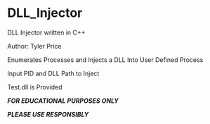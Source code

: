 # DLL_Injector
DLL Injector written in C++

Author: Tyler Price

Enumerates Processes and Injects a DLL Into User Defined Process

Input PID and DLL Path to Inject

Test.dll is Provided

***FOR EDUCATIONAL PURPOSES ONLY***

***PLEASE USE RESPONSIBLY***
